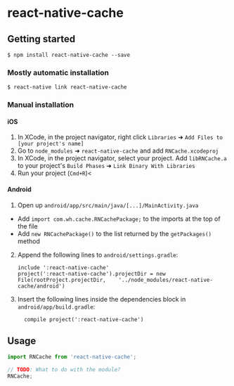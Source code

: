 
# react-native-cache

## Getting started

`$ npm install react-native-cache --save`

### Mostly automatic installation

`$ react-native link react-native-cache`

### Manual installation


#### iOS

1. In XCode, in the project navigator, right click `Libraries` ➜ `Add Files to [your project's name]`
2. Go to `node_modules` ➜ `react-native-cache` and add `RNCache.xcodeproj`
3. In XCode, in the project navigator, select your project. Add `libRNCache.a` to your project's `Build Phases` ➜ `Link Binary With Libraries`
4. Run your project (`Cmd+R`)<

#### Android

1. Open up `android/app/src/main/java/[...]/MainActivity.java`
  - Add `import com.wh.cache.RNCachePackage;` to the imports at the top of the file
  - Add `new RNCachePackage()` to the list returned by the `getPackages()` method
2. Append the following lines to `android/settings.gradle`:
  	```
  	include ':react-native-cache'
  	project(':react-native-cache').projectDir = new File(rootProject.projectDir, 	'../node_modules/react-native-cache/android')
  	```
3. Insert the following lines inside the dependencies block in `android/app/build.gradle`:
  	```
      compile project(':react-native-cache')
  	```


## Usage
```javascript
import RNCache from 'react-native-cache';

// TODO: What to do with the module?
RNCache;
```
  